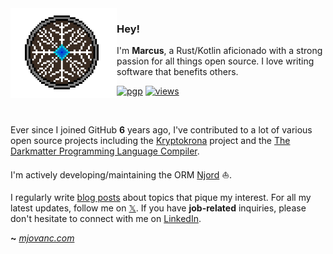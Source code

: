 <img align="left" width="170" src="https://raw.githubusercontent.com/mjovanc/mjovanc/main/viking.gif">

### Hey!

I'm **Marcus**, a Rust/Kotlin aficionado with a strong passion for all things open source. I love writing software that benefits others. 

[![pgp](https://img.shields.io/badge/pgp-0xF84FDD46215FA16B-313131?style=flat&labelColor=545454&color=313131)](https://github.com/mjovanc.gpg) [![views](https://komarev.com/ghpvc/?username=mjovanc&style=flat&color=313131&label=views)](https://github.com/mjovanc)

<br>

Ever since I joined GitHub **6** years ago, I've contributed to a lot of various open source projects including the [Kryptokrona](https://github.com/kryptokrona) project and the [The Darkmatter Programming Language Compiler](https://github.com/darkmatter-lang).                                                                                            

I'm actively developing/maintaining the ORM [Njord](https://github.com/mjovanc/njord) ⛵.

I regularly write [blog posts](https://mjovanc.com) about topics that pique my interest. For all my latest updates, follow me on [𝕏](https://x.com/mjovanc). If you have **job-related** inquiries, please don't hesitate to connect with me on [LinkedIn](https://www.linkedin.com/in/marcuscvjeticanin/).

**~** [_mjovanc.com_](https://mjovanc.com/)
